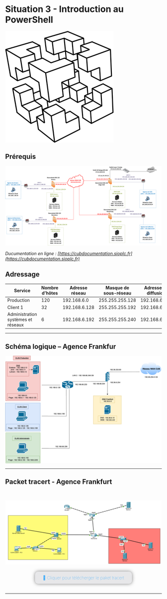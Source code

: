 # Situation 3 - Introduction au PowerShell


![](../../media/logo-cub.png)

## Prérequis

![](../../media/schema-logique-cub.png)

*Ducumentation en ligne : [https://cubdocumentation.sioplc.fr](https://cubdocumentation.sioplc.fr)*
<br>

## Adressage 

| **Service**                           | **Nombre d’hôtes** | **Adresse réseau** | **Masque de sous-réseau** | **Adresse de diffusion** | **Description VLAN** |
|--------------------------------------|--------------------|--------------------|----------------------------|--------------------------|----------------------|
| Production                           | 120                | 192.168.6.0        | 255.255.255.128            | 192.168.6.127            | VLAN 56              |
| Client 1                             | 32                 | 192.168.6.128      | 255.255.255.192            | 192.168.6.191            | VLAN 10              |
| Administration systèmes et réseaux   | 6                  | 192.168.6.192      | 255.255.255.240            | 192.168.6.207            | VLAN 20              |

___

## Schéma logique – Agence Frankfur

![](../../media/bloc2/ExploitationServ/Activite0-1.png)

___
## Packet tracert - Agence Frankfurt
<br>

![](../../media/packet-tracert-v1.jpg)
<br>

<div style="text-align:center; margin-top:20px;">
  <a href="https://drive.google.com/file/d/1L7Gp52YpPjjRhFdp9gp4L1sGORqAoCEK/view?usp=share_link" 
     style="display:inline-block;
            background:#e7e7e9;
            color:#0096FF;
            padding:11px 25px;
            border-radius:10px;
            text-decoration:none;
            font-weight:50;
            box-shadow:0 0 12px rgba(0,0,0,0.5);
            transition:all 0.3s ease;"
     onmouseover="this.style.background='#dcdce0'; this.style.color='#003d80';"
     onmouseout="this.style.background='#e7e7e9'; this.style.color='#0096FF';">
     🔗 Cliquer pour télécherger le paket tracert
  </a>
</div>
<br>

___